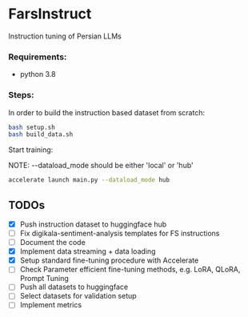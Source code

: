 # FarsInstruct
Instruction tuning of Persian LLMs

### Requirements:
- python 3.8

### Steps:
In order to build the instruction based dataset from scratch:
```bash
bash setup.sh
bash build_data.sh
```
Start training:

NOTE: --dataload_mode should be either 'local' or 'hub'
```bash
accelerate launch main.py --dataload_mode hub
```


## TODOs
- [x] Push instruction dataset to huggingface hub
- [ ] Fix digikala-sentiment-analysis templates for FS instructions
- [ ] Document the code
- [x] Implement data streaming + data loading 
- [x] Setup standard fine-tuning procedure with Accelerate
- [ ] Check Parameter efficient fine-tuning methods, e.g. LoRA, QLoRA, Prompt Tuning
- [ ] Push all datasets to huggingface
- [ ] Select datasets for validation setup
- [ ] Implement metrics 
